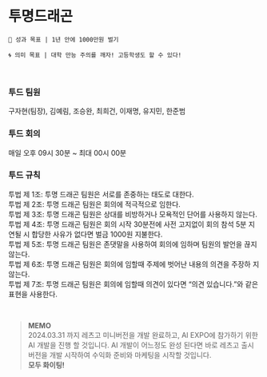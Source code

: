 # 투명드래곤


```
💎 성과 목표 | 1년 안에 1000만원 벌기
```
```
🌀 의미 목표 | 대학 만능 주의를 깨자! 고등학생도 할 수 있다!
```

<br>

### 투드 팀원

구자현(팀장), 김예림, 조승완, 최희건, 이재명, 유지민, 한준범

### 투드 회의

매일 오후 09시 30분 ~ 최대 00시 00분

### 투드 규칙

투법 제 1조: 투명 드래곤 팀원은 서로를 존중하는 태도로 대한다.<br>
투법 제 2조: 투명 드래곤 팀원은 회의에 적극적으로 임한다.<br>
투법 제 3조: 투명 드래곤 팀원은 상대를 비방하거나 모욕적인 단어를 사용하지 않는다.<br>
투법 제 4조: 투명 드래곤 팀원은 회의 시작 30분전에 사전 고지없이 회의 참석 5분  지연될 시 합당한 사유가 없다면 벌금 1000원 지불한다.<br>
투법 제 5조: 투명 드래곤 팀원은 존댓말을 사용하여 회의에 임하며 팀원의 발언을 끊지 않는다.<br>
투법 제 6조: 투명 드래곤 팀원은 회의에 임할때 주제에 벗어난 내용의 의견을 주장하 지 않는다.<br>
투법 제 7조: 투명 드래곤 팀원은 회의에 임할때 의견이 있다면 “의견 있습니다.”와 같은 표현을 사용한다.

<br>

> **MEMO** <br>
> 2024.03.31 까지 레츠고 미니버전을 개발 완료하고, AI EXPO에 참가하기 위한 AI 개발을 진행 할 것입니다. AI 개발이 어느정도 완성 된다면 바로 레츠고 출시 버전을 개발 시작하여 수익화 준비와 마케팅을 시작할 것입니다.<br>
> **모두 화이팅!**
> <br>